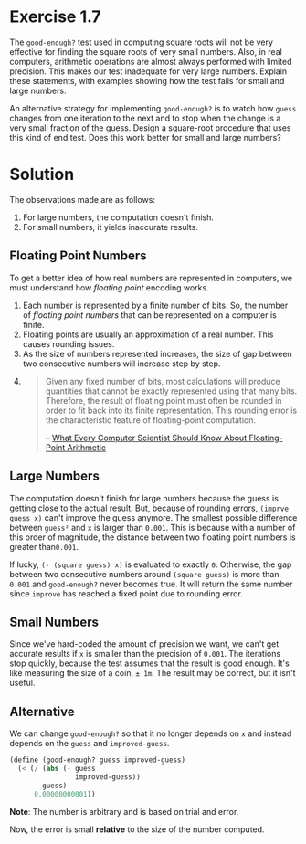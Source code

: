 # Exercise 1.7

The `good-enough?` test used in computing square roots will not be very effective for finding the square roots of very small numbers. Also, in real computers, arithmetic operations are almost always performed with limited precision. This makes our test inadequate for very large numbers. Explain these statements, with examples showing how the test fails for small and large numbers. 

An alternative strategy for implementing `good-enough?` is to watch how `guess` changes from one iteration to the next and to stop when the change is a very small fraction of the guess. Design a square-root procedure that uses this kind of end test. Does this work better for small and large numbers?

# Solution

The observations made are as follows:

1. For large numbers, the computation doesn't finish.
2. For small numbers, it yields inaccurate results.

## Floating Point Numbers

To get a better idea of how real numbers are represented in computers, we must understand how *floating point* encoding works.

1. Each number is represented by a finite number of bits. So, the number of *floating point numbers* that can be represented on a computer is finite.
2. Floating points are usually an approximation of a real number. This causes rounding issues.
3. As the size of numbers represented increases, the size of gap between two consecutive numbers will increase step by step.
4. 
    > Given any fixed number of bits, most calculations will produce quantities that cannot be exactly represented using that many bits. Therefore, the result of floating point must often be rounded in order to fit back into its finite representation. This rounding error is the characteristic feature of floating-point computation.
    >
    > – [What Every Computer Scientist Should Know About Floating-Point Arithmetic](https://docs.oracle.com/cd/E19957-01/806-3568/ncg_goldberg.html)


## Large Numbers

The computation doesn't finish for large numbers because the guess is getting close to the actual result. But, because of rounding errors, `(imprve guess x)` can't improve the guess anymore. The smallest possible difference between `guess²` and `x` is larger than `0.001`. This is because with a number of this order of magnitude, the distance between two floating point numbers is greater than`0.001`.

If lucky, `(- (square guess) x)` is evaluated to exactly `0`. Otherwise, the gap between two consecutive numbers around `(square guess)` is more than `0.001` and `good-enough?` never becomes true. It will return the same number since `improve` has reached a fixed point due to rounding error.

## Small Numbers

Since we've hard-coded the amount of precision we want, we can't get accurate results if `x` is smaller than the precision of `0.001`. The iterations stop quickly, because the test assumes that the result is good enough. It's like measuring the size of a coin, `± 1m`. The result may be correct, but it isn't useful.

## Alternative

We can change `good-enough?` so that it no longer depends on `x` and instead depends on the `guess` and `improved-guess`.

```scheme
(define (good-enough? guess improved-guess)
  (< (/ (abs (- guess
                improved-guess))
        guess)
      0.00000000001))
```

**Note**: The number is arbitrary and is based on trial and error.

Now, the error is small **relative** to the size of the number computed.